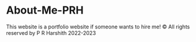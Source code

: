 # About-Me-PRH

This website is a portfolio website if someone wants to hire me! ©
All rights reserved by P R Harshith 2022-2023 
